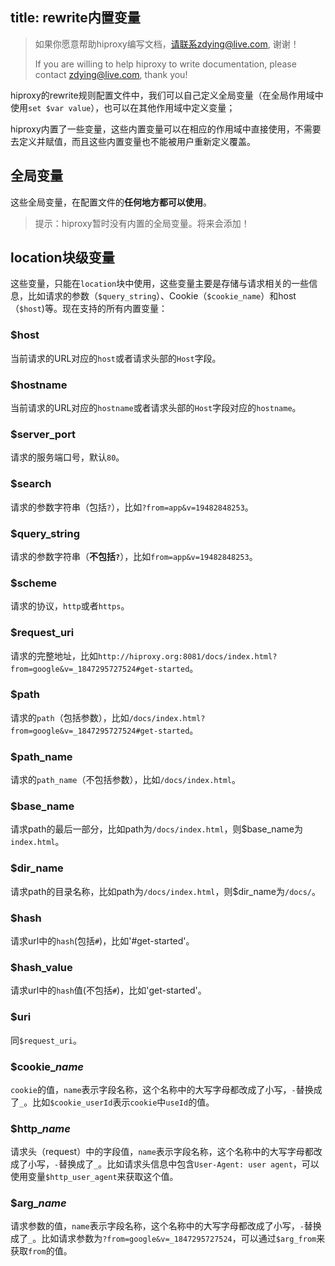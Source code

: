 title: rewrite内置变量
---

> 如果你愿意帮助hiproxy编写文档，请联系zdying@live.com, 谢谢！
>
> If you are willing to help hiproxy to write documentation, please contact zdying@live.com, thank you!

hiproxy的rewrite规则配置文件中，我们可以自己定义全局变量（在全局作用域中使用`set $var value`），也可以在其他作用域中定义变量；

hiproxy内置了一些变量，这些内置变量可以在相应的作用域中直接使用，不需要去定义并赋值，而且这些内置变量也不能被用户重新定义覆盖。

## 全局变量

这些全局变量，在配置文件的**任何地方都可以使用**。

> 提示：hiproxy暂时没有内置的全局变量。将来会添加！

## location块级变量

这些变量，只能在`location`块中使用，这些变量主要是存储与请求相关的一些信息，比如请求的参数（`$query_string`）、Cookie（`$cookie_name`）和host（`$host`)等。现在支持的所有内置变量：

### $host
当前请求的URL对应的`host`或者请求头部的`Host`字段。

### $hostname
当前请求的URL对应的`hostname`或者请求头部的`Host`字段对应的`hostname`。

### $server_port
请求的服务端口号，默认`80`。

### $search
请求的参数字符串（包括`?`），比如`?from=app&v=19482848253`。

### $query_string
请求的参数字符串（**不包括`?`**），比如`from=app&v=19482848253`。

### $scheme
请求的协议，`http`或者`https`。

### $request_uri
请求的完整地址，比如`http://hiproxy.org:8081/docs/index.html?from=google&v=_1847295727524#get-started`。

### $path
请求的`path`（包括参数），比如`/docs/index.html?from=google&v=_1847295727524#get-started`。

### $path_name
请求的`path_name`（不包括参数），比如`/docs/index.html`。

### $base_name
请求path的最后一部分，比如path为`/docs/index.html`，则$base_name为`index.html`。

### $dir_name
请求path的目录名称，比如path为`/docs/index.html`，则$dir_name为`/docs/`。

### $hash
请求url中的`hash`(包括`#`)，比如'#get-started'。

### $hash_value
请求url中的`hash`值(不包括`#`)，比如'get-started'。

### $uri
同`$request_uri`。

### $cookie_*name*
`cookie`的值，`name`表示字段名称，这个名称中的大写字母都改成了小写，`-`替换成了`_`。比如`$cookie_userId`表示`cookie`中`useId`的值。

### $http_*name*
请求头（request）中的字段值，`name`表示字段名称，这个名称中的大写字母都改成了小写，`-`替换成了`_`。比如请求头信息中包含`User-Agent: user agent`，可以使用变量`$http_user_agent`来获取这个值。

### $arg_*name*
请求参数的值，`name`表示字段名称，这个名称中的大写字母都改成了小写，`-`替换成了`_`。比如请求参数为`?from=google&v=_1847295727524`，可以通过`$arg_from`来获取`from`的值。
